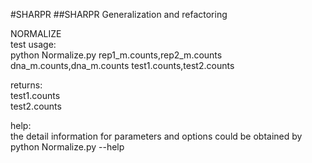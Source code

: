 #SHARPR
##SHARPR Generalization and refactoring  

NORMALIZE  
test usage:  
python Normalize.py rep1_m.counts,rep2_m.counts dna_m.counts,dna_m.counts test1.counts,test2.counts

returns:  
test1.counts  
test2.counts  

help:  
the detail information for parameters and options could be obtained by  
python Normalize.py --help  
